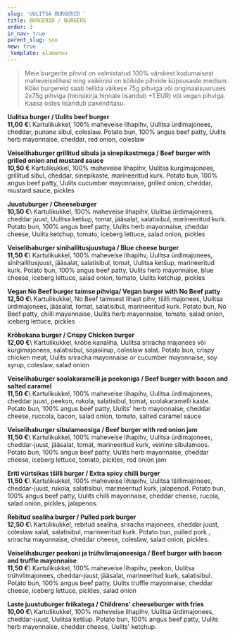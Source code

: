 ```yaml
---
slug: 'UULITSA BURGERID '
title: BURGERID / BURGERS
order: 3
in_nav: true
parent_slug: soo
new: true
_template: alamenuu
---
```



<div class="ellipsis"></div>

> Meie burgerite pihvid on valmistatud 100% värskest kodumaisest maheveiselihast ning vaikimisi on kõikide pihvide küpsusaste medium. Kõiki burgereid saab tellida väikese 75g pihviga või originaalsuuruses 2x75g pihviga (hinnakirja hinnale lisandub +1 EUR) või vegan pihviga. Kaasa ostes lisandub pakenditasu.

<span class="special"></span> **Uulitsa burger / Uulits beef burger**\
**11,00 €**\ <span class="koostis">Kartulikukkel, 100% maheveise lihapihv, Uulitsa ürdimajonees, cheddar, punane sibul, coleslaw. Potato bun, 100% angus beef patty, Uulits herb mayonnaise, cheddar, red onion, coleslaw</span>

**Veiselihaburger grillitud sibula ja sinepikastmega / Beef burger with grilled onion and mustard sauce**\
**10,50 €** <span class="koostis">Kartulikukkel, 100% maheveise lihapihv, Uulitsa kurgimajonees,  grillitud sibul, cheddar, sinepikaste, marineeritud kurk. Potato bun, 100% angus beef patty, Uulits cucumber mayonnaise, grilled onion, cheddar, mustard sauce, pickles</span>

**Juustuburger / Cheeseburger**\
**10,50 €**\ <span class="koostis">Kartulikukkel, 100% maheveise lihapihv, Uulitsa ürdimajonees, cheddar juust, Uulitsa ketšup, tomat, jääsalat, salatisibul, marineeritud kurk. Potato bun, 100% angus beef patty, Uulits herb mayonnaise, cheddar cheese, Uulits ketchup, tomato, iceberg lettuce, salad onion, pickles</span>

**Veiselihaburger sinihallitusjuustuga / Blue cheese burger**\
**11,50 €**\ <span class="koostis">Kartulikukkel, 100% maheveise lihapihv, Uulitsa ürdimajonees, sinihallitusjuust, jääsalat, salatisibul, tomat, Uulitsa ketšup, marineeritud kurk. Potato bun, 100% angus beef patty, Uulits herb mayonnaise, blue cheese, iceberg lettuce, salad onion, tomato, Uulits ketchup, pickles</span>

<span class="special"></span> **Vegan No Beef burger taimse pihviga/ Vegan burger with No Beef patty**\
**12,50 €**\ <span class="koostis">Kartulikukkel, No Beef taimsest lihast pihv, tšilli majonees, Uulitsa ürdimajonees,  jääsalat, tomat, salatisibul, marineeritud kurk. Potato bun, No Beef patty, chilli mayonnaise, Uulits herb mayonnaise, tomato, salad onion, iceberg lettuce, pickles</span><span class="vegan"></span>

<span class="spicy"></span> **Krõbekana burger / Crispy Chicken burger**\
**12,00 €**\ <span class="koostis">Kartulikukkel, krõbe kanaliha, Uulitsa sriracha majonees või kurgimajonees, salatisibul, sojasiirup, coleslaw salat. Potato bun, crispy chicken meat, Uulits sriracha mayonnaise or cucumber mayonnaise, soy syrup, coleslaw, salad onion</span>

**Veiselihaburger soolakaramelli ja peekoniga / Beef burger with bacon and salted caramel**\
**11,50 €**\ <span class="koostis">Kartulikukkel, 100% maheveise lihapihv, Uulitsa ürdimajonees, cheddar juust, peekon, rukola, salatisibul, tomat, soolakaramelli kaste. Potato bun, 100% angus beef patty, Uulits' herb mayonnaise, cheddar cheese, ruccola, bacon, salad onion, tomato, salted caramel sauce</span>

**Veiselihaburger sibulamoosiga / Beef burger with red onion jam**\
**11,50 €**\ <span class="koostis">Kartulikukkel, 100% maheveise lihapihv, Uulitsa ürdimajonees, cheddar-juust, jääsalat, tomat, marineeritud kurk, veinine sibulamoos. Potato bun, 100% angus beef patty, Uulits herb mayonnaise, cheddar cheese, iceberg lettuce, tomato, pickles, red onion jam</span>

<span class="special"></span> <span class="spicy"></span> **Eriti vürtsikas tšilli burger / Extra spicy chilli burger**\
**11,50 €**\ <span class="koostis">Kartulikukkel, 100% maheveise lihapihv, Uulitsa tšillimajonees, cheddar-juust, rukola, salatisibul, marineeritud kurk, jalapenod. Potato bun, 100% angus beef patty, Uulits chilli mayonnaise, cheddar cheese, rucola, salad onion, pickles, jalapenos.</span>

<span class="spicy"></span> **Rebitud sealiha burger / Pulled pork burger**\
**12,50 €**\ <span class="koostis">Kartulikukkel, rebitud sealiha, sriracha majonees, cheddar juust, coleslaw salat, salatisibul, marineeritud kurk. Potato bun, pulled pork , sriracha mayonnaise, cheddar cheese, coleslaw, salad onion, pickles.</span>

**Veiselihaburger peekoni ja trühvlimajoneesiga / Beef burger with bacon and truffle mayonnaise**\
**11,50 €**\ <span class="koostis">Kartulikukkel, 100% maheveise lihapihv, peekon, Uulitsa trühvlimajonees, cheddar-juust, jääsalat, marineeritud kurk, salatisibul. Potato bun, 100% angus beef patty, Uulits truffle mayonnaise, cheddar cheese, iceberg lettuce, pickles, salad onion

**Laste juustuburger friikatega / Childrens' cheeseburger with fries**\
**10,00 €**\ <span class="koostis">Kartulikukkel, 100% maheveise lihapihv, Uulitsa ürdimajonees, cheddar-juust, Uulitsa ketšup. Potato bun, 100% angus beef patty, Uulits herb mayonnaise, cheddar cheese, Uulits' ketchup.

